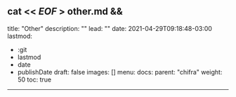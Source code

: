 
cat << _EOF_ > other.md &&
---
title: "Other"
description: ""
lead: ""
date: 2021-04-29T09:18:48-03:00
lastmod:
  - :git
  - lastmod
  - date
  - publishDate
draft: false
images: []
menu: 
  docs:
    parent: "chifra"
weight: 50
toc: true
---
